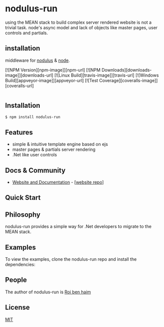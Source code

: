 # nodulus-run

using the MEAN stack to build complex server rendered website is not a trivial task. node's async model and lack of objects like master pages, user controls and partials.


## installation


  middleware for [nodulus](https://github.com/ewave-open-source/nodulus)   &  [node](http://nodejs.org).

  [![NPM Version][npm-image]][npm-url]
  [![NPM Downloads][downloads-image]][downloads-url]
  [![Linux Build][travis-image]][travis-url]
  [![Windows Build][appveyor-image]][appveyor-url]
  [![Test Coverage][coveralls-image]][coveralls-url]

```js

```

## Installation

```bash
$ npm install nodulus-run
```

## Features

  * simple & intuitive template engine based on ejs
  * master pages & partials server rendering
  * .Net like user controls

## Docs & Community

  * [Website and Documentation](https://github.com/ewave-open-source/nodulus-run/) - [[website repo](https://github.com/ewave-open-source/nodulus-run/)]



## Quick Start


## Philosophy

  nodulus-run provides a simple way for .Net developers to migrate to the MEAN stack.

## Examples

  To view the examples, clone the nodulus-run repo and install the dependencies:


## People

The author of nodulus-run  is [Roi ben haim](https://github.com/roibh)


## License

  [MIT](LICENSE)
